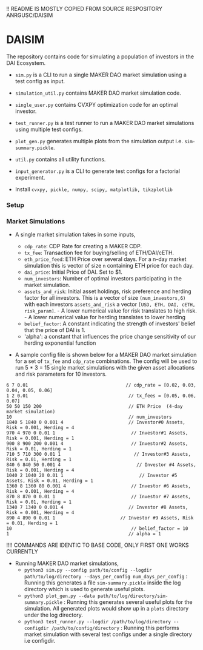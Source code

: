 !! README IS MOSTLY COPIED FROM SOURCE RESPOSITORY ANRGUSC/DAISIM

# DAISIM
The repository contains code for simulating a population of investors in the DAI Ecosystem. 

- `sim.py` is a CLI to run a single MAKER DAO market simulation using a test config as input.
- `simulation_util.py` contains MAKER DAO market simulation code.
- `single_user.py` contains CVXPY optimization code for an optimal investor.
- `test_runner.py` is a test runner to run a MAKER DAO market simulations using multiple test configs.
- `plot_gen.py` generates multiple plots from the simulation output i.e. `sim-summary.pickle`.
- `util.py` contains all utility functions.
- `input_generator.py` is a CLI to generate test configs for a factorial experiment.

- Install `cvxpy, pickle, numpy, scipy, matplotlib, tikzplotlib`
### Setup

### Market Simulations
- A single market simulation takes in some inputs,
    - `cdp_rate`: CDP Rate for creating a MAKER CDP.
    - `tx_fee`: Transaction fee for buying/selling of ETH/DAI/cETH.
    - `eth_price_feed`: ETH Price over several days. For a n-day market simulation this is vector of size `n` containing ETH price for each day. 
    - `dai_price`: Initial Price of DAI. Set to $1.
    - `num_investors`: Number of optimal investors participating in the market simulation.
    - `assets_and_risk`: Initial asset holdings, risk preference and herding factor for all investors. This is a vector of size `(num_investors,6)` with each 
    investors `assets_and_risk` a vector `[USD, ETH, DAI, cETH, risk_param]`.
            - A lower numerical value for risk translates to high risk.
            - A lower numerical value for herding translates to lower herding
    - `belief_factor`: A constant indicating the strength of investors' belief that the price of DAI is 1.
    - 'alpha': a constant that influences the price change sensitivity of our herding exponential function
   

- A sample config file is shown below for a MAKER DAO market simulation for a set of `tx_fee` and `cdp_rate` combinations. The config
will be used to run 5 * 3 = 15 single market simulations with the given asset allocations and risk parameters for 10 investors.
```editorconfig
6 7 0.01                                    // cdp_rate = [0.02, 0.03, 0.04, 0.05, 0.06]
1 2 0.01                                     // tx_fees = [0.05, 0.06, 0.07]
50 50 150 200                                // ETH Price  (4-day market simulation)
10                                           // num_investors
1840 5 1840 0 0.001 4                        // Investor#0 Assets, Risk = 0.001, Herding = 4
970 4 970 0 0.01 1                            // Investor#1 Assets, Risk = 0.001, Herding = 1
900 8 900 200 0.001 4                         // Investor#2 Assets, Risk = 0.01, Herding = 1
710 5 710 300 0.01 1                           // Investor#3 Assets, Risk = 0.01, Herding = 1
840 6 840 50 0.001 4                            // Investor #4 Assets, Risk = 0.001, Herding = 4
1040 2 1040 20 0.01 1                            // Investor #5 Assets, Risk = 0.01, Herding = 1
1360 8 1360 80 0.001 4                        // Investor #6 Assets, Risk = 0.001, Herding = 4
870 8 870 0 0.01 1                            // Investor #7 Assets, Risk = 0.01, Herding = 1
1340 7 1340 0 0.001 4                        // Investor #8 Assets, Risk = 0.001, Herding = 4
890 4 890 0 0.01 1                        // Investor #9 Assets, Risk = 0.01, Herding = 1
10                                            // belief_factor = 10
1                                            // alpha = 1
```

!!!! COMMANDS ARE IDENTIC TO BASE CODE, ONLY FIRST ONE WORKS CURRENTLY

- Running MAKER DAO market simulations,
    - `python3 sim.py --config path/to/config --logdir path/to/log/directory --days_per_config num_days_per_config` : Running this generates a file `sim-summary.pickle` inside the log directory
    which is used to generate useful plots.
    - `python3 plot_gen.py --data path/to/log/directory/sim-summary.pickle` : Running this generates several useful plots for the simulation. All generated plots would show up in a `plots`
    directory under the log directory.
    - `python3 test_runner.py --logdir /path/to/log/directory --configdir /path/to/config/directory` : Running this performs market simulation with several test configs under a single directory i.e configdir.
